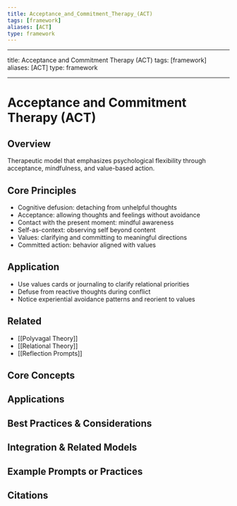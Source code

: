 ```yaml
---
title: Acceptance_and_Commitment_Therapy_(ACT)
tags: [framework]
aliases: [ACT]
type: framework
---
```


<!-- @format -->

---

title: Acceptance and Commitment Therapy (ACT)
tags: [framework]
aliases: [ACT]
type: framework

---

# Acceptance and Commitment Therapy (ACT)

## Overview

Therapeutic model that emphasizes psychological flexibility through acceptance, mindfulness, and value-based action.

## Core Principles

- Cognitive defusion: detaching from unhelpful thoughts
- Acceptance: allowing thoughts and feelings without avoidance
- Contact with the present moment: mindful awareness
- Self-as-context: observing self beyond content
- Values: clarifying and committing to meaningful directions
- Committed action: behavior aligned with values

## Application

- Use values cards or journaling to clarify relational priorities
- Defuse from reactive thoughts during conflict
- Notice experiential avoidance patterns and reorient to values

## Related

- [[Polyvagal Theory]]
- [[Relational Theory]]
- [[Reflection Prompts]]

## Core Concepts

## Applications

## Best Practices & Considerations

## Integration & Related Models

## Example Prompts or Practices

## Citations

